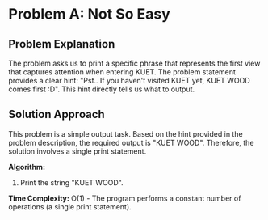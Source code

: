 # Problem A: Not So Easy

## Problem Explanation

The problem asks us to print a specific phrase that represents the first view that captures attention when entering KUET. The problem statement provides a clear hint: "Pst.. If you haven't visited KUET yet, KUET WOOD comes first :D". This hint directly tells us what to output.

## Solution Approach

This problem is a simple output task. Based on the hint provided in the problem description, the required output is "KUET WOOD". Therefore, the solution involves a single print statement.

**Algorithm:**
1. Print the string "KUET WOOD".

**Time Complexity:**
O(1) - The program performs a constant number of operations (a single print statement).



